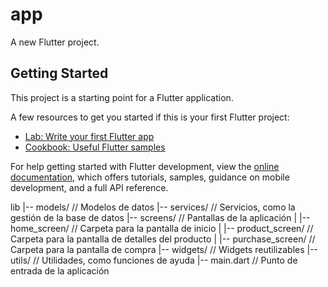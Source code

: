 # app

A new Flutter project.

## Getting Started

This project is a starting point for a Flutter application.

A few resources to get you started if this is your first Flutter project:

- [Lab: Write your first Flutter app](https://docs.flutter.dev/get-started/codelab)
- [Cookbook: Useful Flutter samples](https://docs.flutter.dev/cookbook)

For help getting started with Flutter development, view the
[online documentation](https://docs.flutter.dev/), which offers tutorials,
samples, guidance on mobile development, and a full API reference.



lib
|-- models/                // Modelos de datos
|-- services/              // Servicios, como la gestión de la base de datos
|-- screens/               // Pantallas de la aplicación
|   |-- home_screen/       // Carpeta para la pantalla de inicio
|   |-- product_screen/    // Carpeta para la pantalla de detalles del producto
|   |-- purchase_screen/   // Carpeta para la pantalla de compra
|-- widgets/               // Widgets reutilizables
|-- utils/                 // Utilidades, como funciones de ayuda
|-- main.dart              // Punto de entrada de la aplicación
